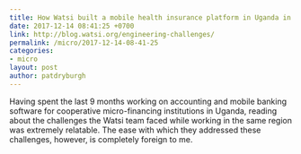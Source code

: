```yaml
---
title: How Watsi built a mobile health insurance platform in Uganda in 3 months
date: 2017-12-14 08:41:25 +0700
link: http://blog.watsi.org/engineering-challenges/
permalink: /micro/2017-12-14-08-41-25
categories:
- micro
layout: post
author: patdryburgh
---
```


Having spent the last 9 months working on accounting and mobile banking software for cooperative micro-financing institutions in Uganda, reading about the challenges the Watsi team faced while working in the same region was extremely relatable. The ease with which they addressed these challenges, however, is completely foreign to me.
